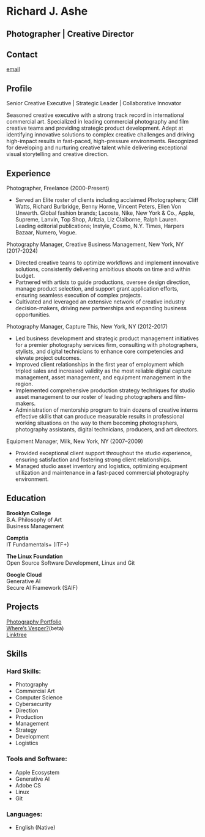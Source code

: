 # **Richard J. Ashe**  
## Photographer | Creative Director  
  
## Contact  
[email](mailto:me@richardashe.io)  
  
  
## Profile  
Senior Creative Executive | Strategic Leader | Collaborative Innovator  
  
Seasoned creative executive with a strong track record in international commercial art. Specialized in leading commercial photography and film creative teams and providing strategic product development. Adept at identifying innovative solutions to complex creative challenges and driving high-impact results in fast-paced, high-pressure environments. Recognized for developing and nurturing creative talent while delivering exceptional visual storytelling and creative direction.  
  
  
## Experience  
  
Photographer, Freelance (2000-Present)  
* Served an Elite roster of clients including acclaimed Photographers; Cliff Watts, Richard Burbridge, Benny Horne, Vincent Peters, Ellen Von Unwerth. Global fashion brands; Lacoste, Nike, New York & Co., Apple, Supreme, Lanvin, Top Shop, Aritzia, Liz Claiborne, Ralph Lauren. Leading editorial publications; Instyle, Cosmo, N.Y. Times, Harpers Bazaar, Numero, Vogue.  
  
Photography Manager, Creative Business Management, New York, NY (2017-2024)  
* Directed creative teams to optimize workflows and implement innovative solutions, consistently delivering ambitious shoots on time and within budget.  
* Partnered with artists to guide productions, oversee design direction, manage product selection, and support grant application efforts, ensuring seamless execution of complex projects.  
* Cultivated and leveraged an extensive network of creative industry decision-makers, driving new partnerships and expanding business opportunities.  
  
Photography Manager, Capture This, New York, NY (2012-2017)  
* Led business development and strategic product management initiatives for a premier photography services firm, consulting with photographers, stylists, and digital technicians to enhance core competencies and elevate project outcomes.  
* Improved client relationships in the first year of employment which tripled sales and increased validity as the most reliable digital capture management, asset management, and equipment management in the region.  
* Implemented comprehensive production strategy techniques for studio asset management to our roster of leading photographers and film-makers.  
* Administration of mentorship program to train dozens of creative interns effective skills that can produce measurable results in professional working situations on the way to them becoming photographers, photography assistants, digital technicians, producers, and art directors.  
  
Equipment Manager, Milk, New York, NY (2007–2009)  
* Provided exceptional client support throughout the studio experience, ensuring satisfaction and fostering strong client relationships.  
* Managed studio asset inventory and logistics, optimizing equipment utilization and maintenance in a fast-paced commercial photography environment.  
   
  
## Education  
  
**Brooklyn College**  
B.A. Philosophy of Art  
Business Management  
  
**Comptia**  
IT Fundamentals+ (ITF+)  
  
**The Linux Foundation**  
Open Source Software Development, Linux and Git  
  
**Google Cloud**  
Generative AI  
Secure AI Framework (SAIF)  
  
## Projects  
[Photography Portfolio](https://richardashe.com/work)  
[Where’s Vesper?](https://dozingbats.com)(beta)  
[Linktree](https://linktr.ee/richardashe)  
  
## Skills  
  
### Hard Skills:  
* Photography  
* Commercial Art  
* Computer Science
* Cybersecurity  
* Direction  
* Production  
* Management  
* Strategy  
* Development  
* Logistics  
  
### Tools and Software:  
* Apple Ecosystem  
* Generative AI  
* Adobe CS  
* Linux  
* Git  
  
### Languages:  
* English (Native)  
